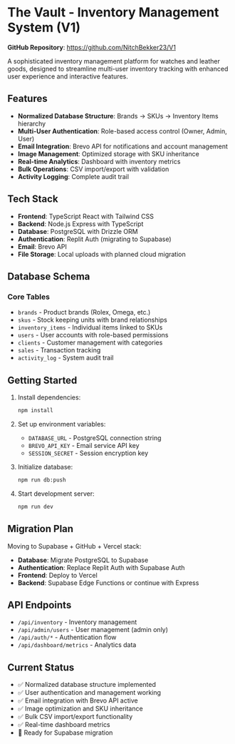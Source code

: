 # The Vault - Inventory Management System (V1)

**GitHub Repository**: https://github.com/NitchBekker23/V1

A sophisticated inventory management platform for watches and leather goods, designed to streamline multi-user inventory tracking with enhanced user experience and interactive features.

## Features

- **Normalized Database Structure**: Brands → SKUs → Inventory Items hierarchy
- **Multi-User Authentication**: Role-based access control (Owner, Admin, User)
- **Email Integration**: Brevo API for notifications and account management
- **Image Management**: Optimized storage with SKU inheritance
- **Real-time Analytics**: Dashboard with inventory metrics
- **Bulk Operations**: CSV import/export with validation
- **Activity Logging**: Complete audit trail

## Tech Stack

- **Frontend**: TypeScript React with Tailwind CSS
- **Backend**: Node.js Express with TypeScript
- **Database**: PostgreSQL with Drizzle ORM
- **Authentication**: Replit Auth (migrating to Supabase)
- **Email**: Brevo API
- **File Storage**: Local uploads with planned cloud migration

## Database Schema

### Core Tables
- `brands` - Product brands (Rolex, Omega, etc.)
- `skus` - Stock keeping units with brand relationships
- `inventory_items` - Individual items linked to SKUs
- `users` - User accounts with role-based permissions
- `clients` - Customer management with categories
- `sales` - Transaction tracking
- `activity_log` - System audit trail

## Getting Started

1. Install dependencies:
   ```bash
   npm install
   ```

2. Set up environment variables:
   - `DATABASE_URL` - PostgreSQL connection string
   - `BREVO_API_KEY` - Email service API key
   - `SESSION_SECRET` - Session encryption key

3. Initialize database:
   ```bash
   npm run db:push
   ```

4. Start development server:
   ```bash
   npm run dev
   ```

## Migration Plan

Moving to Supabase + GitHub + Vercel stack:
- **Database**: Migrate PostgreSQL to Supabase
- **Authentication**: Replace Replit Auth with Supabase Auth
- **Frontend**: Deploy to Vercel
- **Backend**: Supabase Edge Functions or continue with Express

## API Endpoints

- `/api/inventory` - Inventory management
- `/api/admin/users` - User management (admin only)
- `/api/auth/*` - Authentication flow
- `/api/dashboard/metrics` - Analytics data

## Current Status

- ✅ Normalized database structure implemented
- ✅ User authentication and management working
- ✅ Email integration with Brevo API active
- ✅ Image optimization and SKU inheritance
- ✅ Bulk CSV import/export functionality
- ✅ Real-time dashboard metrics
- 🔄 Ready for Supabase migration